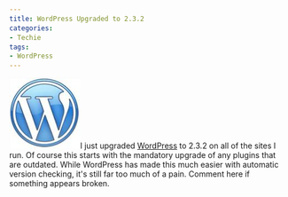 ```yaml
---
title: WordPress Upgraded to 2.3.2
categories:
- Techie
tags:
- WordPress
---
```


![](/assets/posts/2008/wordpresslogo.thumbnail.jpg.jpg?format=original)I just upgraded [WordPress](http://www.wordpress.org/) to 2.3.2 on all of the sites I run. Of course this starts with the mandatory upgrade of any plugins that are outdated. While WordPress has made this much easier with automatic version checking, it's still far too much of a pain.
Comment here if something appears broken.
